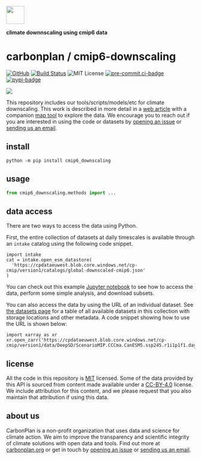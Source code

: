 <img
  src='https://carbonplan-assets.s3.amazonaws.com/monogram/dark-small.png'
  height='48'
/>

**climate downnscaling using cmip6 data**

# carbonplan / cmip6-downscaling

[![GitHub][github-badge]][github]
[![Build Status]][actions]
![MIT License][]
[![pre-commit.ci-badge]][pre-commit.ci-link]
[![pypi-badge]][pypi-link]

[github]: https://github.com/carbonplan/cmip6-downscaling
[github-badge]: https://badgen.net/badge/-/github?icon=github&label
[build status]: https://github.com/carbonplan/cmip6-downscaling/actions/workflows/main.yaml/badge.svg
[actions]: https://github.com/carbonplan/cmip6-downscaling/actions/workflows/main.yaml
[mit license]: https://badgen.net/badge/license/MIT/blue
[pre-commit.ci-badge]: https://results.pre-commit.ci/badge/github/carbonplan/cmip6-downscaling/main.svg
[pre-commit.ci-link]: https://results.pre-commit.ci/latest/github/carbonplan/cmip6-downscaling/main
[pypi-badge]: https://img.shields.io/pypi/v/cmip6-downscaling?logo=pypi
[pypi-link]: https://pypi.org/project/cmip6-downscaling

<img
src='https://images.carbonplan.org/highlights/cmip6-downscaling-dark.png'
/>

This repository includes our tools/scripts/models/etc for climate downscaling. This work is described in more detail in a [web article](https://carbonplan.org/research/cmip6-downscaling-explainer) with
a companion [map tool](https://carbonplan.org/research/cmip6-downscaling) to explore the data. We encourage you to reach out if you are interested in using the code or datasets by [opening an issue](https://github.com/carbonplan/cmip6-downscaling/issues/new) or [sending us an email](mailto:hello@carbonplan.org).

## install

```shell
python -m pip install cmip6_downscaling
```

## usage

```python
from cmip6_downscaling.methods import ...
```

## data access

There are two ways to access the data using Python.

First, the entire collection of datasets at daily timescales is available through an `intake` catalog using the following code snippet.

```
import intake
cat = intake.open_esm_datastore(
  'https://cpdataeuwest.blob.core.windows.net/cp-cmip/version1/catalogs/global-downscaled-cmip6.json'
)
```

You can check out this example [Jupyter notebook](https://github.com/carbonplan/cmip6-downscaling/blob/main/notebooks/accessing_data_example.ipynb) to see how to access the data, perform some simple analysis, and download subsets.

You can also access the data by using the URL of an individual dataset. See [the datasets page](https://github.com/carbonplan/cmip6-downscaling/blob/main/datasets.md) for a table of all available datasets in this collection with storage locations and other metadata. A code snippet showing how to use the URL is shown below:

```
import xarray as xr
xr.open_zarr('https://cpdataeuwest.blob.core.windows.net/cp-cmip/version1/data/DeepSD/ScenarioMIP.CCCma.CanESM5.ssp245.r1i1p1f1.day.DeepSD.pr.zarr')
```

## license

All the code in this repository is [MIT](https://choosealicense.com/licenses/mit/) licensed. Some of the data provided by this API is sourced from content made available under a [CC-BY-4.0](https://choosealicense.com/licenses/cc-by-4.0/) license. We include attribution for this content, and we please request that you also maintain that attribution if using this data.

## about us

CarbonPlan is a non-profit organization that uses data and science for climate action. We aim to improve the transparency and scientific integrity of climate solutions with open data and tools. Find out more at [carbonplan.org](https://carbonplan.org/) or get in touch by [opening an issue](https://github.com/carbonplan/cmip6-downscaling/issues/new) or [sending us an email](mailto:hello@carbonplan.org).
